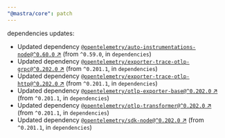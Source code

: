 ```yaml
---
"@mastra/core": patch
---
```

dependencies updates:
  - Updated dependency [`@opentelemetry/auto-instrumentations-node@^0.60.0` ↗︎](https://www.npmjs.com/package/@opentelemetry/auto-instrumentations-node/v/0.60.0) (from `^0.59.0`, in `dependencies`)
  - Updated dependency [`@opentelemetry/exporter-trace-otlp-grpc@^0.202.0` ↗︎](https://www.npmjs.com/package/@opentelemetry/exporter-trace-otlp-grpc/v/0.202.0) (from `^0.201.1`, in `dependencies`)
  - Updated dependency [`@opentelemetry/exporter-trace-otlp-http@^0.202.0` ↗︎](https://www.npmjs.com/package/@opentelemetry/exporter-trace-otlp-http/v/0.202.0) (from `^0.201.1`, in `dependencies`)
  - Updated dependency [`@opentelemetry/otlp-exporter-base@^0.202.0` ↗︎](https://www.npmjs.com/package/@opentelemetry/otlp-exporter-base/v/0.202.0) (from `^0.201.1`, in `dependencies`)
  - Updated dependency [`@opentelemetry/otlp-transformer@^0.202.0` ↗︎](https://www.npmjs.com/package/@opentelemetry/otlp-transformer/v/0.202.0) (from `^0.201.1`, in `dependencies`)
  - Updated dependency [`@opentelemetry/sdk-node@^0.202.0` ↗︎](https://www.npmjs.com/package/@opentelemetry/sdk-node/v/0.202.0) (from `^0.201.1`, in `dependencies`)
